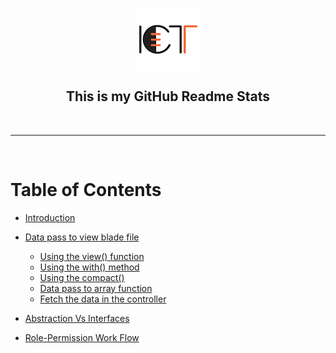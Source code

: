 <p align="center">
 <img width="100px" src="images/ict.jpeg" align="center" alt="ICT-Layer" />
 <h2 align="center">This is my GitHub Readme Stats</h2>
 <p align="center"></p>
</p>


 <br/>
 
---
  <br/>

# Table of Contents

- [Introduction](#introduction)
- [Data pass to view blade file](#data-pass)
  - [Using the view() function](#view-function)
  - [Using the with() method](#with-method)
  - [Using the compact()](#compact)
  - [Data pass to array function](#array_function)
  - [Fetch the data in the controller](#fetch-the-data)
- [Abstraction Vs Interfaces](#abstraction-interfaces)

        
- [Role-Permission Work Flow](#role_permission)
